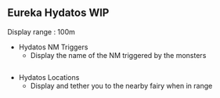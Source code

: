 ## Eureka Hydatos WIP
Display range : 100m
* Hydatos NM Triggers
   * Display the name of the NM triggered by the monsters
```

```
* Hydatos Locations
   * Display and tether you to the nearby fairy when in range
```

```
